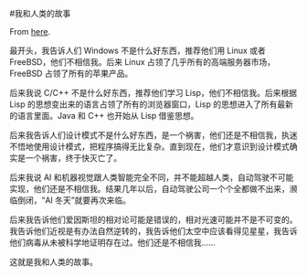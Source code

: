 #我和人类的故事

From [here](https://yinwang1.substack.com/p/6d2).

<span>最开头，我告诉人们 Windows 不是什么好东西，推荐他们用 Linux 或者 FreeBSD，他们不相信我。后来 Linux 占领了几乎所有的高端服务器市场，FreeBSD 占领了所有的苹果产品。</span>  

<span>后来我说 C/C++ 不是什么好东西，推荐他们学习 Lisp，他们不相信我。后来根据 Lisp 的思想变出来的语言占领了所有的浏览器窗口，Lisp 的思想进入了所有最新的语言里面。Java 和 C++ 也开始从 Lisp 借鉴思想。</span>  

<span>后来我告诉人们设计模式不是什么好东西，是一个祸害，他们还是不相信我，执迷不悟地使用设计模式，把程序搞得无比复杂。直到现在，他们才意识到设计模式确实是一个祸害，终于快灭亡了。</span>  

<span>后来我说 AI 和机器视觉跟人类智能完全不同，并不能超越人类，自动驾驶不可能实现，他们还是不相信我。结果几年以后，自动驾驶公司一个个全都做不出来，濒临倒闭，“AI 冬天”就要再次来临。</span>  

<span>后来我告诉他们爱因斯坦的相对论可能是错误的，相对光速可能并不是不可变的。我告诉他们近视是有办法自然逆转的，我告诉他们太空中应该看得见星星，我告诉他们病毒从未被科学地证明存在过。他们还是不相信我……</span>

这就是我和人类的故事。
